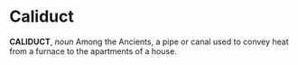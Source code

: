 # Caliduct

**CALIDUCT**, _noun_ Among the Ancients, a pipe or canal used to convey heat from a furnace to the apartments of a house.